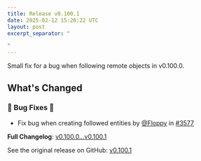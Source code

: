 ```yaml
---
title: Release v0.100.1
date: 2025-02-12 15:26:22 UTC
layout: post
excerpt_separator: "

"
---
```

Small fix for a bug when following remote objects in v0.100.0.

## What's Changed
### 🐛 Bug Fixes 🐛
* Fix bug when creating followed entities by [@Floppy](https://github.com/Floppy) in [#3577](https://github.com/manyfold3d/manyfold/pull/3577)


**Full Changelog**: [v0.100.0...v0.100.1](https://github.com/manyfold3d/manyfold/compare/v0.100.0...v0.100.1)

See the original release on GitHub: [v0.100.1](https://github.com/manyfold3d/manyfold/releases/tag/v0.100.1)
